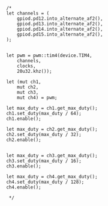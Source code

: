 

        /*
        let channels = (
            gpiod.pd12.into_alternate_af2(),
            gpiod.pd13.into_alternate_af2(),
            gpiod.pd14.into_alternate_af2(),
            gpiod.pd15.into_alternate_af2(),
        );


        let pwm = pwm::tim4(device.TIM4, 
            channels, 
            clocks, 
            20u32.khz());

        let (mut ch1, 
            mut ch2, 
            mut ch3, 
            mut ch4) = pwm;

        let max_duty = ch1.get_max_duty();
        ch1.set_duty(max_duty / 64);
        ch1.enable();

        let max_duty = ch2.get_max_duty();
        ch2.set_duty(max_duty / 32);
        ch2.enable();


        let max_duty = ch3.get_max_duty();
        ch3.set_duty(max_duty / 16);
        ch3.enable();

        let max_duty = ch4.get_max_duty();
        ch4.set_duty(max_duty / 128);
        ch4.enable();

         */

